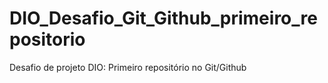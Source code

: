 # DIO_Desafio_Git_Github_primeiro_repositorio
Desafio de projeto DIO: Primeiro repositório no Git/Github

